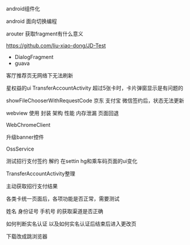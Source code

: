 android组件化

android 面向切换编程

arouter 获取fragment有什么意义

https://github.com/liu-xiao-dong/JD-Test



+ DialogFragment
+ guava



客厅推荐页无网络下无法刷新

星权益的ui
TransferAccountActivity 超过5张卡时，卡片弹窗显示是有问题的

showFileChooserWithRequestCode
京东 支付宝 微信签约后，状态无法更新


webview 使用 封装 架构 性能 内存泄漏 页面回退

WebChromeClient

升级banner控件

OssService



测试招行支付签约 解约 在settin hg和乘车码页面的ui变化



TransferAccountActivity整理

主动获取招行支付结果



各类卡统一页面后，各项功能是否正常，需要测试



姓名 身份证号 手机号 的获取渠道是否正确

如何判断实名认证    以及如何实名认证后结束后进入更改页

下载改成跳浏览器